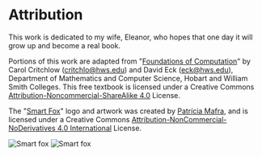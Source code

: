 # Attribution

This work is dedicated to my wife, Eleanor, who hopes that one day it will grow up and
become a real book.

Portions of this work are adapted from "[Foundations of Computation](http://math.hws.edu/FoundationsOfComputation/)" by Carol Critchlow (critchlo@hws.edu) and David Eck (eck@hws.edu),
Department of Mathematics and Computer Science, Hobart and William Smith Colleges. This free
textbook is licensed under a Creative Commons [Attribution-Noncommercial-ShareAlike 4.0](https://creativecommons.org/licenses/by-nc-sa/4.0/) License.

The "[Smart Fox](https://www.behance.net/gallery/4107933/Smart-fox)" logo and artwork was created by [Patrícia Mafra](https://patriciamafra.com/), and
is licensed under a Creative Commons [Attribution-NonCommercial-NoDerivatives 4.0 International](https://creativecommons.org/licenses/by-nc-nd/4.0/) License.

<img src="https://mir-s3-cdn-cf.behance.net/project_modules/disp/2d179232155899.5605b3bff092e.jpg" alt="Smart fox" />

<img src="https://mir-s3-cdn-cf.behance.net/project_modules/disp/134ac732155901.5605b6eb8014d.jpg" alt="Smart fox" />